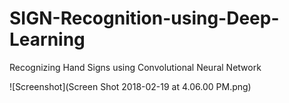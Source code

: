 # SIGN-Recognition-using-Deep-Learning

Recognizing Hand Signs using Convolutional Neural Network

![Screenshot](Screen Shot 2018-02-19 at 4.06.00 PM.png)
